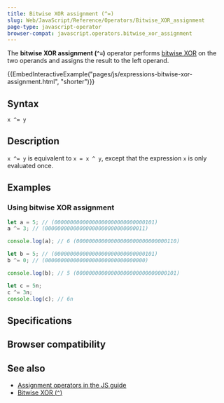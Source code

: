 ```yaml
---
title: Bitwise XOR assignment (^=)
slug: Web/JavaScript/Reference/Operators/Bitwise_XOR_assignment
page-type: javascript-operator
browser-compat: javascript.operators.bitwise_xor_assignment
---
```




The **bitwise XOR assignment (`^=`)** operator performs [bitwise XOR](/Web/JavaScript/Reference/Operators/Bitwise_XOR) on the two operands and assigns the result to the left operand.

{{EmbedInteractiveExample("pages/js/expressions-bitwise-xor-assignment.html", "shorter")}}

## Syntax

```js-nolint
x ^= y
```

## Description

`x ^= y` is equivalent to `x = x ^ y`, except that the expression `x` is only evaluated once.

## Examples

### Using bitwise XOR assignment

```js
let a = 5; // (00000000000000000000000000000101)
a ^= 3; // (00000000000000000000000000000011)

console.log(a); // 6 (00000000000000000000000000000110)

let b = 5; // (00000000000000000000000000000101)
b ^= 0; // (00000000000000000000000000000000)

console.log(b); // 5 (00000000000000000000000000000101)

let c = 5n;
c ^= 3n;
console.log(c); // 6n
```

## Specifications



## Browser compatibility



## See also

- [Assignment operators in the JS guide](/Web/JavaScript/Guide/Expressions_and_operators#assignment_operators)
- [Bitwise XOR (`^`)](/Web/JavaScript/Reference/Operators/Bitwise_XOR)
